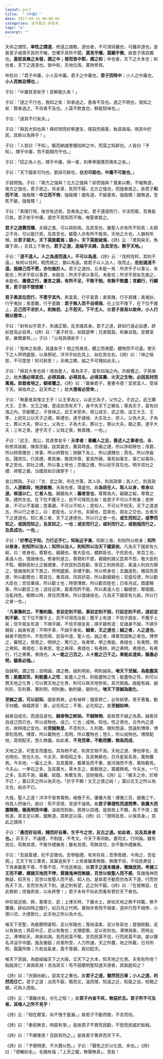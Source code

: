 ```yaml
---
layout: post
title:  "《中庸》"
date: 2017-04-14 00:00:00
categories: 读书笔记-非技术
tags: "☯"
excerpt: ""
---
```


天命之謂性，**率性之謂道**，修道之謂教。道也者，不可須臾離也，可離非道也。是故君子戒慎乎其所不睹，恐懼乎其所不聞。**莫見乎隱，莫顯乎微**。故君子慎其獨也。**喜怒哀樂之未發，謂之中；發而皆中節，謂之和**；中也者，天下之大本也；和也者，天下之達道也。致中和，天地位焉，萬物育焉。

仲尼曰：「君子中庸，小人反中庸。君子之中庸也，**君子而時中**；小人之中庸也，**小人而無忌憚也**。」

子曰：「中庸其至矣乎！民鮮能久矣！」

子曰：「道之不行也，我知之矣：知者過之，愚者不及也。道之不明也，我知之矣：賢者過之，不肖者不及也。人莫不飲食也，鮮能知味也。」

子曰：「道其不行矣夫。」

子曰：「舜其大知也與！舜好問而好察邇言，隱惡而揚善，執其兩端，用其中於民，其斯以為舜乎！」

子曰：「人皆曰『予知』，驅而納諸罟擭陷阱之中，而莫之知辟也。人皆曰『予知』，擇乎中庸，而不能期月守也。」

子曰：「回之為人也，擇乎中庸，得一善，則拳拳服膺而弗失之矣。」

子曰：「天下國家可均也，爵祿可辭也，**白刃可蹈也，中庸不可能也**。」

子路問強。子曰：「南方之強與？北方之強與？抑而強與？寬柔以教，不報無道，南方之強也，君子居之。衽金革，死而不厭，北方之強也，而強者居之。故君子**和而不流**，強哉矯！**中立而不倚**，強哉矯！國有道，不變塞焉，強哉矯！國無道，至死不變，強哉矯！」

子曰：「素隱行怪，後世有述焉，吾弗為之矣。君子遵道而行，半涂而廢，吾弗能已矣。君子依乎中庸，遁世不見知而不悔，唯聖者能之。

**君子之道費而隱**。夫婦之愚，可以與知焉，及其至也，雖聖人亦有所不知焉；夫婦之不肖，可以能行焉，及其至也，雖聖人亦有所不能焉。天地之大也，人猶有所憾，故**君子語大，天下莫能載焉；語小，天下莫能破焉**。《詩》云：『鳶飛戾天，魚躍于淵。』言其上下察也。**君子之道，造端乎夫婦，及其至也，察乎天地。**」

子曰：「**道不遠人。人之為道而遠人，不可以為道**。《詩》云：『伐柯伐柯，其則不遠。』執柯以伐柯，睨而視之，猶以為遠。故君子以人治人，改而止。**忠恕違道不遠，施諸己而不愿，亦勿施於人**。君子之道四，丘未能一焉：所求乎子以事父，未能也；所求乎臣以事君，未能也；所求乎弟以事兄，未能也；所求乎朋友先施之，未能也。**庸德之行，庸言之謹，有所不足，不敢不勉，有餘不敢盡；言顧行，行顧言，君子胡不慥慥爾**！

**君子素其位而行，不愿乎其外**。素富貴，行乎富貴；素貧賤，行乎貧賤；素夷狄，行乎夷狄；素患難，行乎患難：**君子無入而不自得焉**。在上位不陵下，在下位不援上，**正己而不求於人，則無怨**。**上不怨天，下不尤人**。故**君子居易以俟命，小人行險以徼幸**。」

子曰：「射有似乎君子，失諸正鵠，反求諸其身。君子之道，辟如行遠必自邇，辟如登高必自卑。《詩》曰：『妻子好合，如鼓瑟琴；兄弟既翕，和樂且耽。宜爾室家，樂爾妻帑。』」子曰：「父母其順矣乎！」

子曰：「鬼神之為德，其盛矣乎！視之而弗見，聽之而弗聞，體物而不可遺。使天下之人齊明盛服，以承祭祀，洋洋乎如在其上，如在其左右。《詩》曰：『神之格思，不可度思！矧可射思！』夫微之顯，誠之不可掩如此夫。」

子曰：「舜其大孝也與！德為聖人，尊為天子，富有四海之內。宗廟饗之，子孫保之。故**大德必得其位，必得其祿，必得其名，必得其壽**。故**天之生物，必因其材而篤焉。故栽者培之，傾者覆之**。《詩》曰：『嘉樂君子，憲憲令德！宜民宜人，受祿于天。保佑命之，自天申之！』故**大德者必受命**。」

子曰：「無憂者其惟文王乎！以王季為父，以武王為子，父作之，子述之。武王纘大王、王季、文王之緒，壹戎衣而有天下，身不失天下之顯名；尊為天子，富有四海之內。宗廟饗之，子孫保之。武王末受命，周公成文、武之德，追王大王、王季，上祀先公以天子之禮。斯禮也，達乎諸侯、大夫及士、庶人。父為大夫，子為士，葬以大夫，祭以士。父為士，子為大夫，葬以士，祭以大夫。期之喪，達乎大夫；三年之喪，達乎天子；父母之喪，無貴賤，一也。」

子曰：「武王、周公，其達孝矣乎！**夫孝者：善繼人之志，善述人之事者也**。春、秋修其祖廟，陳其宗器，設其裳衣，薦其時食。宗廟之禮，所以序昭穆也；序爵，所以辨貴賤也；序事，所以辨賢也；旅酬下為上，所以逮賤也；燕毛，所以序齒也。踐其位，行其禮，奏其樂，敬其所尊，愛其所親，事死如事生，事亡如事存，孝之至也。郊社之禮，所以事上帝也；宗廟之禮，所以祀乎其先也。明乎郊社之禮、禘嘗之義，治國其如示諸掌乎！」

哀公問政。子曰：「文、武之政，布在方策，其人存，則其政舉；其人亡，則其政息。**人道敏政，地道敏樹**。夫政也者，蒲盧也。故**為政在人，取人以身，修身以道，修道以仁**。**仁者人也**，親親為大；**義者宜也**，尊賢為大。親親之殺，尊賢之等，禮所生也。在下位不獲乎上，民不可得而治矣！故君子不可以不修身；思修身，不可以不事親；思事親，不可以不知人；思知人，不可以不知天。天下之達道五，所以行之者三，曰：君臣也，父子也，夫婦也，昆弟也，朋友之交也，五者天下之達道也。知仁勇三者，天下之達德也，所以行之者一也。**或生而知之，或學而知之，或困而知之，及其知之，一也；或安而行之，或利而行之，或勉強而行之，及其成功，一也**。」

子曰：「**好學近乎知，力行近乎仁，知恥近乎勇**。知斯三者，則知所以修身；**知所以修身，則知所以治人；知所以治人，則知所以治天下國家矣**。凡為天下國家有九經，曰：修身也，尊賢也，親親也，敬大臣也，體群臣也，子庶民也，來百工也，柔遠人也，懷諸侯也。修身則道立，尊賢則不惑，親親則諸父昆弟不怨，敬大臣則不眩，體群臣則士之報禮重，子庶民則百姓勸，來百工則財用足，柔遠人則四方歸之，懷諸侯則天下畏之。齊明盛服，非禮不動，所以修身也；去讒遠色，賤貨而貴德，所以勸賢也；尊其位，重其祿，同其好惡，所以勸親親也；官盛任使，所以勸大臣也；忠信重祿，所以勸士也；時使薄斂，所以勸百姓也；日省月試，既廩稱事，所以勸百工也；送往迎來，嘉善而矜不能，所以柔遠人也；繼絕世，舉廢國，治亂持危，朝聘以時，厚往而薄來，所以懷諸侯也。凡為天下國家有九經，所以行之者一也。」

「**凡事豫則立，不豫則廢。言前定則不跲，事前定則不困，行前定則不疚，道前定則不窮**。在下位不獲乎上，民不可得而治矣；獲乎上有道：不信乎朋友，不獲乎上矣；信乎朋友有道：不順乎親，不信乎朋友矣；順乎親有道：反諸身不誠，不順乎親矣；誠身有道：不明乎善，不誠乎身矣。**誠者，天之道也；誠之者，人之道也**。誠者不勉而中，不思而得，從容中道，聖人也。誠之者，擇善而固執之者也。博學之，審問之，慎思之，明辨之，篤行之。有弗學，學之弗能，弗措也；有弗問，問之弗知，弗措也；有弗思，思之弗得，弗措也；有弗辨，辨之弗明，弗措也，有弗行，行之弗篤，弗措也。**人一能之己百之，人十能之己千之。果能此道矣，雖愚必明，雖柔必強。**」

自誠明，謂之性；自明誠，謂之教。誠則明矣，明則誠矣。**唯天下至誠，為能盡其性；能盡其性，則能盡人之性**；能盡人之性，則能盡物之性；能盡物之性，則可以贊天地之化育；可以贊天地之化育，則可以與天地參矣。其次致曲。曲能有誠，誠則形，形則著，著則明，明則動，動則變，變則化。**唯天下至誠為能化**。

**至誠之道，可以前知**。國家將興，必有禎祥；國家將亡，必有妖孽。見乎蓍龜，動乎四體。禍福將至：善，必先知之；不善，必先知之。故**至誠如神**。

誠者自成也，而道自道也。**誠者物之終始，不誠無物**。是故君子誠之為貴。誠者非自成己而已也，所以成物也。成己，仁也；成物，知也。性之德也，合外內之道也，故時措之宜也。故**至誠無息**。不息則久，久則徵，徵則悠遠，悠遠則博厚，博厚則高明。博厚，所以載物也；高明，所以覆物也；悠久，所以成物也。博厚配地，高明配天，悠久無疆。如此者，**不見而章，不動而變，無為而成**。

天地之道，可壹言而盡也。其為物不貳，則其生物不測。天地之道，博也厚也，高也明也，悠也久也。今夫天，斯昭昭之多，及其無窮也，日月星辰系焉，萬物覆焉。今夫地，一撮土之多，及其廣厚，載華岳而不重，振河海而不泄，萬物載焉。今夫山，一拳石之多，及其廣大，草木生之，禽獸居之，寶藏興焉。今夫水，一勺之多，及其不測，黿鼉、蛟龍、魚鱉生焉，貨財殖焉。《詩》云：「維天之命，於穆不已！」蓋曰天之所以為天也。「於乎不顯！文王之德之純！」蓋曰文王之所以為文也，純亦不已。

大哉，聖人之道！洋洋乎發育萬物，峻極于天。優優大哉！禮儀三百，威儀三千，待其人然後行。故曰：苟不至德，至道不凝焉。故**君子尊德性而道問學，致廣大而盡精微，極高明而中庸**。溫故而知新，敦厚以崇禮。是故居上不驕，為下不倍；國有道，其言足以興，國無道，其默足以容。《詩》曰：「既明且哲，以保其身。」其此之謂與！

子曰：「**愚而好自用，賤而好自專，生乎今之世，反古之道。如此者，災及其身者也。**」非天子，不議禮，不制度，不考文。今天下車同軌，書同文，行同倫。雖有其位，苟無其德，不敢作禮樂焉；雖有其德，苟無其位，亦不敢作禮樂焉。

子曰：「吾說夏禮，杞不足徵也。吾學殷禮，有宋存焉；吾學周禮，今用之，吾從周。」王天下有三重焉，其寡過矣乎！上焉者雖善無徵，無徵不信，不信民弗從；下焉者雖善不尊，不尊不信，不信民弗從。故**君子之道本諸身，徵諸庶民，考諸三王而不繆，建諸天地而不悖，質諸鬼神而無疑，百世以俟聖人而不惑**。質諸鬼神而無疑，知天也；百世以俟聖人而不惑，知人也。是故君子動而世為天下道，行而世為天下法，言而世為天下則。遠之則有望，近之則不厭。《詩》曰：「在彼無惡，在此無射；庶幾夙夜，以永終譽！」君子未有不如此而蚤有譽於天下者也。

仲尼祖述堯、舜，憲章文、武；上律天時，下襲水土。辟如天地之無不持載，無不覆幬，辟如四時之錯行，如日月之代明。萬物并育而不相害，道并行而不相悖，小德川流，大德敦化，此天地之所以為大也。

唯天下至聖，為能聰明睿知，足以有臨也；寬裕溫柔，足以有容也；發強剛毅，足以有執也；齊莊中正，足以有敬也；文理密察，足以有別也。溥博淵泉，而時出之。溥博如天，淵泉如淵。見而民莫不敬，言而民莫不信，行而民莫不說。是以聲名洋溢乎中國，施及蠻貊；舟車所至，人力所通，天之所覆，地之所載，日月所照，霜露所隊；凡有血氣者，莫不尊親，故曰配天。

唯天下至誠，為能經綸天下之大經，立天下之大本，知天地之化育。夫焉有所倚？肫肫其仁！淵淵其淵！浩浩其天！苟不固聰明聖知達天德者，其孰能知之？

《詩》曰：「衣錦尚絅」，惡其文之著也。故**君子之道，闇然而日章；小人之道，的然而日亡**。君子之道：淡而不厭，簡而文，溫而理，知遠之近，知風之自，知微之顯，可與入德矣。

《詩》云：「潛雖伏矣，亦孔之昭！」故**君子內省不疚，無惡於志。君子所不可及者，其唯人之所不見乎**！

《詩》云：「相在爾室，尚不愧于屋漏。」故君子不動而敬，不言而信。

《詩》曰：「奏假無言，時靡有爭。」是故君子不賞而民勸，不怒而民威於鈇鉞。

《詩》曰：「不顯惟德！百辟其刑之。」是故君子篤恭而天下平。

《詩》曰：「予懷明德，不大聲以色。」子曰：「聲色之於以化民，末也。」《詩》曰：「德輶如毛」，毛猶有倫；「上天之載，無聲無臭」，至矣！